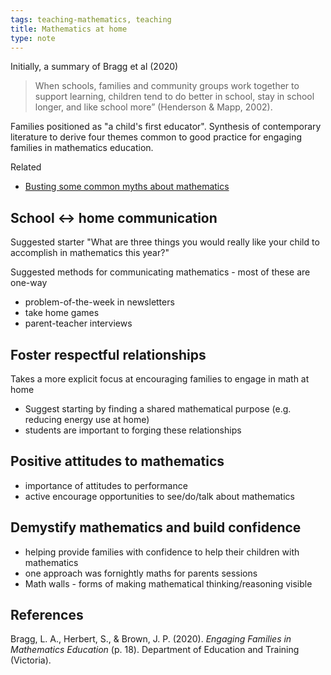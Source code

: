 ```yaml
---
tags: teaching-mathematics, teaching
title: Mathematics at home
type: note
---
```

Initially, a summary of Bragg et al (2020)

> When schools, families and community groups work together to support learning, children tend to do better in school, stay in school longer, and like school more” (Henderson & Mapp, 2002).

Families positioned as "a child's first educator". Synthesis of contemporary literature to derive four themes common to good practice for engaging families in mathematics education.

Related

- [Busting some common myths about mathematics](http://numeracyguidedet.global2.vic.edu.au/numeracy-at-home-busting-some-common-mathematical-myths/)

## School <-> home communication

Suggested starter "What are three things you would really like your child to accomplish in mathematics this year?"

Suggested methods for communicating mathematics - most of these are one-way

- problem-of-the-week in newsletters 
- take home games 
- parent-teacher interviews

## Foster respectful relationships

Takes a more explicit focus at encouraging families to engage in math at home

- Suggest starting by finding a shared mathematical purpose (e.g. reducing energy use at home)
- students are important to forging these relationships

## Positive attitudes to mathematics

- importance of attitudes to performance
- active encourage opportunities to see/do/talk about mathematics

## Demystify mathematics and build confidence

- helping provide families with confidence to help their children with mathematics
- one approach was fornightly maths for parents sessions 
- Math walls - forms of making mathematical thinking/reasoning visible

## References

Bragg, L. A., Herbert, S., & Brown, J. P. (2020). *Engaging Families in Mathematics Education* (p. 18). Department of Education and Training (Victoria).